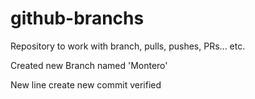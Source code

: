 # github-branchs

Repository to work with branch, pulls, pushes, PRs... etc.

Created new Branch named 'Montero'

New line
create new commit verified
